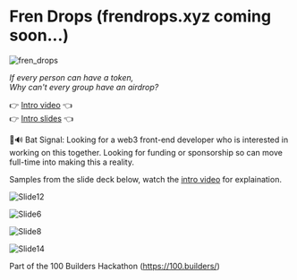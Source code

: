 # Fren Drops (frendrops.xyz coming soon...)
![fren_drops](https://github.com/lostintime101/100_builders/assets/92709487/0ba86d51-c7eb-49c4-8243-08eeda6e0a04)

_If every person can have a token,  
Why can't every group have an airdrop?_

👉 [Intro video](https://www.loom.com/share/a8796cb5087840ce96b20f0cedd48e3f?sid=2debfb5c-b75e-4515-80b5-818a1f05972e) 👈   
👉 [Intro slides](https://docs.google.com/presentation/d/e/2PACX-1vTxIAfcZ1FCLWqXiyR4yxux5OKuUQ5phQIdHaGIT_eZKXAtD2hVHdx5VaN33TvdrE-2PGF9T-PAdmpF/pub?start=false&loop=false&delayms=3000) 👈

🦇🔊 Bat Signal: Looking for a web3 front-end developer who is interested in working on this together. Looking for funding or sponsorship so can move full-time into making this a reality.


Samples from the slide deck below, watch the [intro video](https://www.loom.com/share/a8796cb5087840ce96b20f0cedd48e3f?sid=2debfb5c-b75e-4515-80b5-818a1f05972e) for explaination.

![Slide12](https://github.com/lostintime101/100_builders/assets/92709487/2405d9d6-43d4-4366-8e29-b1c1b064e286)

![Slide6](https://github.com/lostintime101/100_builders/assets/92709487/e74666fe-a14b-4ecf-8d12-1159adac06f9)

![Slide8](https://github.com/lostintime101/100_builders/assets/92709487/fd59ec5c-d1ca-40d3-9b18-30f08ecb1fa7)

![Slide14](https://github.com/lostintime101/100_builders/assets/92709487/cee33a56-4177-4bce-82d7-5c7103058950)

Part of the 100 Builders Hackathon (https://100.builders/)
